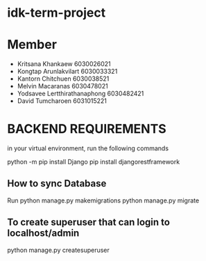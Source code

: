 # idk-term-project

# Member
* Kritsana Khankaew 6030026021
* Kongtap Arunlakvilart 6030033321
* Kantorn Chitchuen 6030038521
* Melvin Macaranas 6030478021
* Yodsavee Lertthirathanaphong 6030482421
* David Tumcharoen 6031015221

# BACKEND REQUIREMENTS
in your virtual environment, run the following commands

python -m pip install Django
pip install djangorestframework

## How to sync Database
Run
python manage.py makemigrations
python manage.py migrate

## To create superuser that can login to localhost/admin
python manage.py createsuperuser